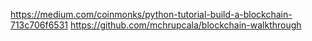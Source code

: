https://medium.com/coinmonks/python-tutorial-build-a-blockchain-713c706f6531
https://github.com/mchrupcala/blockchain-walkthrough
